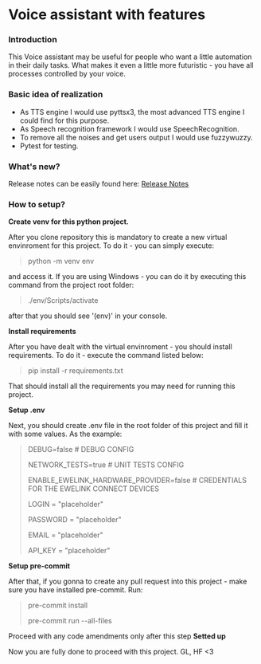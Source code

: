 # Voice assistant with features

### Introduction
This Voice assistant may be useful for people who want a little automation in their daily tasks. What makes it even a little more futuristic - you have all processes controlled by your voice.


### Basic idea of realization
- As TTS engine I would use pyttsx3, the most advanced TTS engine I could find for this purpose.
- As Speech recognition framework I would use SpeechRecognition.
- To remove all the noises and get users output I would use fuzzywuzzy.
- Pytest for testing.


### What's new?
Release notes can be easily found here: [Release Notes](releaseNotes.md)


### How to setup?

**Create venv for this python project.**

After you clone repository this is mandatory to create a new virtual envinroment for this project. To do it - you can simply execute:
> python -m venv env

and access it. If you are using Windows - you can do it by executing this command from the project root folder:
> ./env/Scripts/activate

after that you should see '(env)' in your console.

**Install requirements**

After you have dealt with the virtual envinroment - you should install requirements. To do it - execute the command listed below:
> pip install -r requirements.txt

That should install all the requirements you may need for running this project.

**Setup .env**

Next, you should create .env file in the root folder of this project and fill it with some values. As the example:
> DEBUG=false # DEBUG CONFIG
>
>NETWORK_TESTS=true # UNIT TESTS CONFIG
>
>
>ENABLE_EWELINK_HARDWARE_PROVIDER=false # CREDENTIALS FOR THE EWELINK CONNECT DEVICES
>
>LOGIN = "placeholder"
>
>PASSWORD = "placeholder"
>
>EMAIL = "placeholder"
>
>API_KEY = "placeholder"

**Setup pre-commit**

After that, if you gonna to create any pull request into this project - make sure you have installed pre-commit.
Run:
> pre-commit install
>
> pre-commit run --all-files

Proceed with any code amendments only after this step
**Setted up**

Now you are fully done to proceed with this project. GL, HF <3
